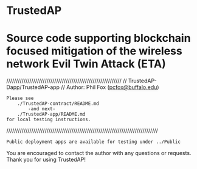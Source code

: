 # TrustedAP
Source code supporting blockchain focused mitigation of the wireless network Evil Twin Attack (ETA)
=======
////////////////////////////////////////////////////////////
// TrustedAP-Dapp/TrustedAP-app
// Author: Phil Fox (pcfox@buffalo.edu)
	
	Please see 
		./TrustedAP-contract/README.md 
			-and next-
		./TrustedAP-app/README.md
	for local testing instructions.

///////////////////////////////////////////////////////////////////////////////

	Public deployment apps are available for testing under ../Public
	
You are encouraged to contact the author with any questions or requests. 
	Thank you for using TrustedAP!
